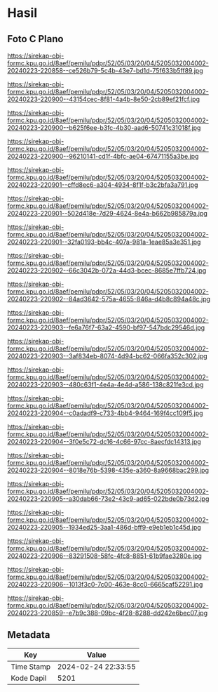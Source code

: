 # Hasil

## Foto C Plano

https://sirekap-obj-formc.kpu.go.id/8aef/pemilu/pdpr/52/05/03/20/04/5205032004002-20240223-220858--ce526b79-5c4b-43e7-bd1d-75f633b5ff89.jpg

https://sirekap-obj-formc.kpu.go.id/8aef/pemilu/pdpr/52/05/03/20/04/5205032004002-20240223-220900--43154cec-8f81-4a4b-8e50-2cb89ef21fcf.jpg

https://sirekap-obj-formc.kpu.go.id/8aef/pemilu/pdpr/52/05/03/20/04/5205032004002-20240223-220900--b625f6ee-b3fc-4b30-aad6-50741c31018f.jpg

https://sirekap-obj-formc.kpu.go.id/8aef/pemilu/pdpr/52/05/03/20/04/5205032004002-20240223-220900--96210141-cd1f-4bfc-ae04-67471155a3be.jpg

https://sirekap-obj-formc.kpu.go.id/8aef/pemilu/pdpr/52/05/03/20/04/5205032004002-20240223-220901--cffd8ec6-a304-4934-8f1f-b3c2bfa3a791.jpg

https://sirekap-obj-formc.kpu.go.id/8aef/pemilu/pdpr/52/05/03/20/04/5205032004002-20240223-220901--502d418e-7d29-4624-8e4a-b662b985879a.jpg

https://sirekap-obj-formc.kpu.go.id/8aef/pemilu/pdpr/52/05/03/20/04/5205032004002-20240223-220901--32fa0193-bb4c-407a-981a-1eae85a3e351.jpg

https://sirekap-obj-formc.kpu.go.id/8aef/pemilu/pdpr/52/05/03/20/04/5205032004002-20240223-220902--66c3042b-072a-44d3-bcec-8685e7ffb724.jpg

https://sirekap-obj-formc.kpu.go.id/8aef/pemilu/pdpr/52/05/03/20/04/5205032004002-20240223-220902--84ad3642-575a-4655-846a-d4b8c894a48c.jpg

https://sirekap-obj-formc.kpu.go.id/8aef/pemilu/pdpr/52/05/03/20/04/5205032004002-20240223-220903--fe6a76f7-63a2-4590-bf97-547bdc29546d.jpg

https://sirekap-obj-formc.kpu.go.id/8aef/pemilu/pdpr/52/05/03/20/04/5205032004002-20240223-220903--3af834eb-8074-4d94-bc62-066fa352c302.jpg

https://sirekap-obj-formc.kpu.go.id/8aef/pemilu/pdpr/52/05/03/20/04/5205032004002-20240223-220903--480c63f1-4e4a-4e4d-a586-138c821fe3cd.jpg

https://sirekap-obj-formc.kpu.go.id/8aef/pemilu/pdpr/52/05/03/20/04/5205032004002-20240223-220904--c0adadf9-c733-4bb4-9464-169f4cc109f5.jpg

https://sirekap-obj-formc.kpu.go.id/8aef/pemilu/pdpr/52/05/03/20/04/5205032004002-20240223-220904--3f0e5c72-dc16-4c66-97cc-8aecfdc14313.jpg

https://sirekap-obj-formc.kpu.go.id/8aef/pemilu/pdpr/52/05/03/20/04/5205032004002-20240223-220904--8018e76b-5398-435e-a360-8a9668bac299.jpg

https://sirekap-obj-formc.kpu.go.id/8aef/pemilu/pdpr/52/05/03/20/04/5205032004002-20240223-220905--a30dab66-73e2-43c9-ad65-022bde0b73d2.jpg

https://sirekap-obj-formc.kpu.go.id/8aef/pemilu/pdpr/52/05/03/20/04/5205032004002-20240223-220905--1934ed25-3aa1-486d-bff9-e9eb1eb1c45d.jpg

https://sirekap-obj-formc.kpu.go.id/8aef/pemilu/pdpr/52/05/03/20/04/5205032004002-20240223-220906--83291508-58fc-4fc8-8851-61b9fae3280e.jpg

https://sirekap-obj-formc.kpu.go.id/8aef/pemilu/pdpr/52/05/03/20/04/5205032004002-20240223-220906--1013f3c0-7c00-463e-8cc0-6665caf52291.jpg

https://sirekap-obj-formc.kpu.go.id/8aef/pemilu/pdpr/52/05/03/20/04/5205032004002-20240223-220859--e7b9c388-09bc-4f28-8288-dd242e6bec07.jpg


## Metadata

| Key        | Value               |
| ---------- | ------------------- |
| Time Stamp | 2024-02-24 22:33:55 |
| Kode Dapil | 5201                |



